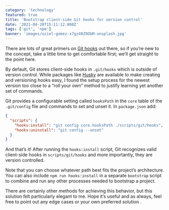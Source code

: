 ```yaml
---
category: 'technology'
featured: true
title: 'Bootstrap client-side Git hooks for version control'
date: '2021-04-20T15:11:12.000Z'
tags: ['git', 'npm']
banner: 'images/oziel-gomez-x7gz40Z9ObM-unsplash.jpg'
---
```


There are lots of great primers on [Git hooks](https://git-scm.com/book/en/v2/Customizing-Git-Git-Hooks) out there, so if you’re new to the concept, take a little time to get comfortable first; we’ll get straight to the point here.

By default, Git stores client-side hooks in `.git/hooks` which is outside of version control. While packages like [Husky](https://github.com/typicode/husky) are available to make creating and versioning hooks easy, I found the setup process for the newest version too close to a “roll your own” method to justify learning yet another set of commands.

Git provides a configurable setting called `hooksPath` in the `core` table of the `.git/config` file and commands to set and unset it. In `package.json` add:

```json
{
  "scripts": {
    "hooks:install": "git config core.hooksPath ./scripts/git/hooks",
    "hooks:uninstall": "git config --unset"
  }
}
```

And that’s it! After running the `hooks:install` script, Git recognizes valid client-side hooks in `scripts/git/hooks` and more importantly, they are version controlled.

Note that you can choose whatever path best fits the project’s architecture. You can also include `npm run hooks:install` in a separate `bootstrap` script to combine and run any other processes needed to bootstrap a project.

There are certainly other methods for achieving this behavior, but this solution felt particularly elegant to me. Hope it’s useful and as always, feel free to point out any edge cases or your own preferred solution .
